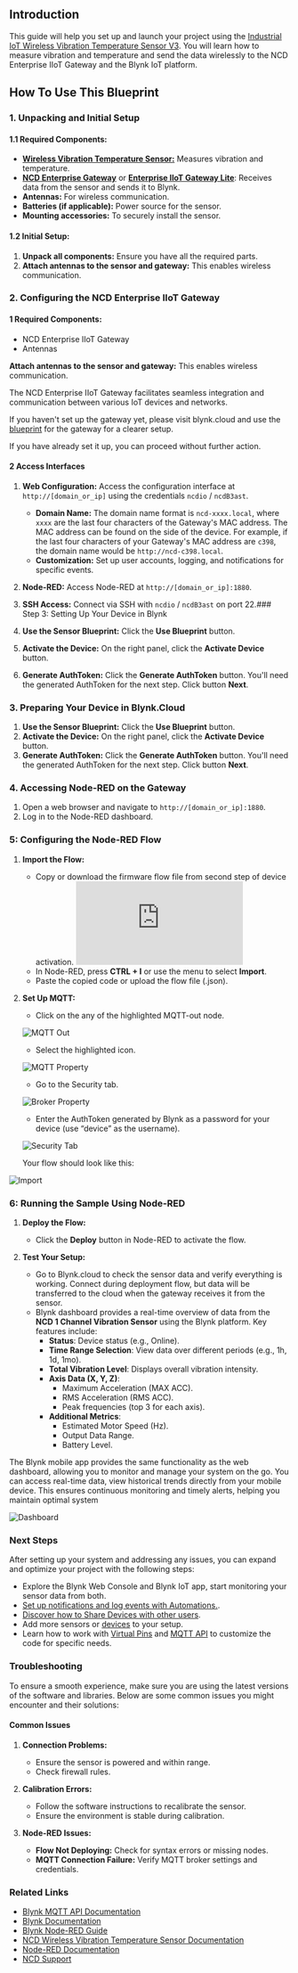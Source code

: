 ## Introduction

This guide will help you set up and launch your project using the [Industrial
IoT Wireless Vibration Temperature Sensor
V3](https://store.ncd.io/product/industrial-iot-wireless-vibration-temperature-sensor-v3/).
You will learn how to measure vibration and temperature and send the data
wirelessly to the NCD Enterprise IIoT Gateway and the Blynk IoT platform.

## How To Use This Blueprint

### 1. Unpacking and Initial Setup

#### 1.1 Required Components:
- [**Wireless Vibration Temperature Sensor:**](https://store.ncd.io/product/industrial-iot-wireless-vibration-temperature-sensor-v3/) Measures vibration and temperature.
- [**NCD Enterprise
Gateway**](https://store.ncd.io/product/enterprise-iiot-gateway/) or
[**Enterprise IIoT Gateway Lite**](https://store.ncd.io/product/enterprise-iiot-gateway-lite/): Receives data
from the sensor and sends it to Blynk.
- **Antennas:** For wireless communication.
- **Batteries (if applicable):** Power source for the sensor.
- **Mounting accessories:** To securely install the sensor.

#### 1.2 Initial Setup:
1. **Unpack all components:** Ensure you have all the required parts.
2. **Attach antennas to the sensor and gateway:** This enables wireless communication.

### 2. Configuring the NCD Enterprise IIoT Gateway

#### 1 Required Components:
- NCD Enterprise IIoT Gateway
- Antennas

**Attach antennas to the sensor and gateway:** This enables wireless communication.

The NCD Enterprise IIoT Gateway facilitates seamless integration and communication between various IoT devices and networks.

If you haven't set up the gateway yet, please visit blynk.cloud and use the [blueprint](https://blynk.cloud/dashboard/88287/blueprints/Library/TMPL40YtWwLlq) for the gateway for a clearer setup.

If you have already set it up, you can proceed without further action.

#### 2 Access Interfaces

1. **Web Configuration:** Access the configuration interface at `http://[domain_or_ip]` using the credentials `ncdio` / `ncdB3ast`.
   - **Domain Name:** The domain name format is `ncd-xxxx.local`, where `xxxx` are the last four characters of the Gateway's MAC address. The MAC address can be found on the side of the device. For example, if the last four characters of your Gateway's MAC address are `c398`, the domain name would be `http://ncd-c398.local`.
   - **Customization:** Set up user accounts, logging, and notifications for specific events.
2. **Node-RED:** Access Node-RED at `http://[domain_or_ip]:1880`.
3. **SSH Access:** Connect via SSH with `ncdio` / `ncdB3ast` on port 22.### Step 3: Setting Up Your Device in Blynk

1. **Use the Sensor Blueprint:** Click the **Use Blueprint** button.
2. **Activate the Device:** On the right panel, click the **Activate Device** button.
3. **Generate AuthToken:** Click the **Generate AuthToken** button. You'll need the generated AuthToken for the next step. Click button **Next**.

### 3. Preparing Your Device in Blynk.Cloud

1. **Use the Sensor Blueprint:** Click the **Use Blueprint** button.
2. **Activate the Device:** On the right panel, click the **Activate Device** button.
3. **Generate AuthToken:** Click the **Generate AuthToken** button. You'll need the generated AuthToken for the next step. Click button **Next**.

### 4. Accessing Node-RED on the Gateway

1. Open a web browser and navigate to `http://[domain_or_ip]:1880`.
2. Log in to the Node-RED dashboard.

### 5: Configuring the Node-RED Flow

1. **Import the Flow:**
   - Copy or download the firmware flow file from second step of device activation.
![Flow](https://raw.githubusercontent.com/khrystynaO/blueprints/refs/heads/khrystynaO/feature/NCD-1Channel-Vibration-Sensor-Free/NCD%201%20Channel%20Vibration%20Sensor%20Plus/Firmware/flow.json)
   - In Node-RED, press **CTRL + I** or use the menu to select **Import**.
   - Paste the copied code or upload the flow file (.json).

2. **Set Up MQTT:**
   - Click on the any of the highlighted MQTT-out node.

	![MQTT Out](https://raw.githubusercontent.com/khrystynaO/blueprints/refs/heads/khrystynaO/feature/NCD-1Channel-Vibration-Sensor-Free/NCD%201%20Channel%20Vibration%20Sensor%20Plus/Image/flow-mqtt-out.png)

   - Select the highlighted icon.

	![MQTT Property](https://raw.githubusercontent.com/khrystynaO/blueprints/khrystynaO/feature/NCD-1Channel-Vibration-Sensor-Free/NCD%201%20Channel%20Vibration%20Sensor%20Plus/Image/mqtt-property.jpg)

   - Go to the Security tab.

	![Broker Property](https://raw.githubusercontent.com/khrystynaO/blueprints/khrystynaO/feature/NCD-1Channel-Vibration-Sensor-Free/NCD%201%20Channel%20Vibration%20Sensor%20Plus/Image/broker-property.png)

   - Enter the AuthToken generated by Blynk as a password for your device (use “device” as the username).

	![Security Tab](https://raw.githubusercontent.com/khrystynaO/blueprints/khrystynaO/feature/NCD-1Channel-Vibration-Sensor-Free/NCD%201%20Channel%20Vibration%20Sensor%20Plus/Image/security-tab.png)

   Your flow should look like this:

![Import](https://raw.githubusercontent.com/khrystynaO/blueprints/khrystynaO/feature/NCD-1Channel-Vibration-Sensor-Free/NCD%201%20Channel%20Vibration%20Sensor%20Plus/Image/flow.png)

### 6: Running the Sample Using Node-RED

1. **Deploy the Flow:**
   - Click the **Deploy** button in Node-RED to activate the flow.

2. **Test Your Setup:**
   - Go to Blynk.cloud to check the sensor data and verify everything is working. Connect during deployment flow, but data will be transferred to the cloud when the gateway receives it from the sensor.
   - Blynk dashboard provides a real-time overview of data from the **NCD 1 Channel Vibration Sensor** using the Blynk platform. Key features include:
       - **Status**: Device status (e.g., Online).
       - **Time Range Selection**: View data over different periods (e.g., 1h, 1d, 1mo).
       - **Total Vibration Level**: Displays overall vibration intensity.
       - **Axis Data (X, Y, Z)**:
         - Maximum Acceleration (MAX ACC).
         - RMS Acceleration (RMS ACC).
         - Peak frequencies (top 3 for each axis).
       - **Additional Metrics**:
         - Estimated Motor Speed (Hz).
         - Output Data Range.
         - Battery Level.

The Blynk mobile app provides the same functionality as the web dashboard,
allowing you to monitor and manage your system on the go. You can access
real-time data, view historical trends directly from your mobile device.
This ensures continuous monitoring and timely alerts, helping you maintain
optimal system

![Dashboard](https://raw.githubusercontent.com/khrystynaO/blueprints/khrystynaO/feature/NCD-1Channel-Vibration-Sensor-Free/NCD%201%20Channel%20Vibration%20Sensor%20Plus/Image/screenshot-1.png)

### Next Steps

After setting up your system and addressing any issues, you can expand and optimize your project with the following steps:

- Explore the Blynk Web Console and Blynk IoT app, start monitoring your sensor data from both.
- [Set up notifications and log events with Automations.](https://docs.blynk.io/en/concepts/automations).
- [Discover how to Share Devices with other users](https://docs.blynk.io/en/blynk.console/devices/device-sharing).
- Add more sensors or [devices](https://docs.blynk.io/en/blynk.console/devices/actions-with-devices#create-device) to your setup.
- Learn how to work with [Virtual
Pins](https://docs.blynk.io/en/getting-started/how-to-display-any-sensor-data-in-blynk-app)
and [MQTT API](https://docs.blynk.io/en/blynk.cloud-mqtt-api/device-mqtt-api)
to customize the code for specific needs.

### Troubleshooting

To ensure a smooth experience, make sure you are using the latest versions of the software and libraries. Below are some common issues you might encounter and their solutions:

#### Common Issues

1. **Connection Problems:**
   - Ensure the sensor is powered and within range.
   - Check firewall rules.

2. **Calibration Errors:**
   - Follow the software instructions to recalibrate the sensor.
   - Ensure the environment is stable during calibration.

3. **Node-RED Issues:**
   - **Flow Not Deploying:** Check for syntax errors or missing nodes.
   - **MQTT Connection Failure:** Verify MQTT broker settings and credentials.

### Related Links

- [Blynk MQTT API Documentation](https://docs.blynk.io/en/hardware-guides/mqtt-api)
- [Blynk Documentation](https://docs.blynk.io/en/)
- [Blynk Node-RED Guide](https://docs.blynk.io/en/hardware-guides/node-red)
- [NCD Wireless Vibration Temperature Sensor Documentation](https://store.ncd.io/product/industrial-iot-wireless-vibration-temperature-sensor-v3/)
- [Node-RED Documentation](https://nodered.org/docs/getting-started/local)
- [NCD Support](https://ncd.io/contact/)

